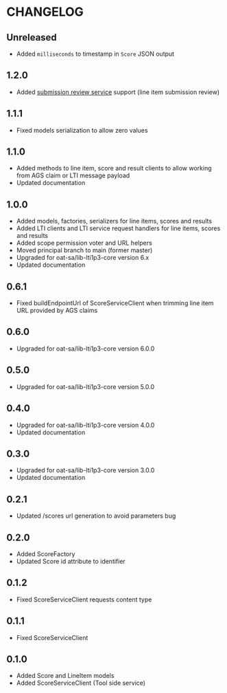 CHANGELOG
=========

Unreleased
-----

* Added `milliseconds` to timestamp in `Score` JSON output

1.2.0
-----

* Added [submission review service](https://www.imsglobal.org/spec/lti-sr/v1p0) support (line item submission review)

1.1.1
-----

* Fixed models serialization to allow zero values

1.1.0
-----

* Added methods to line item, score and result clients to allow working from AGS claim or LTI message payload
* Updated documentation

1.0.0
-----

* Added models, factories, serializers for line items, scores and results
* Added LTI clients and LTI service request handlers for line items, scores and results
* Added scope permission voter and URL helpers
* Moved principal branch to main (former master)
* Upgraded for oat-sa/lib-lti1p3-core version 6.x
* Updated documentation

0.6.1
-----
* Fixed buildEndpointUrl of ScoreServiceClient when trimming line item URL provided by AGS claims

0.6.0
-----
* Upgraded for oat-sa/lib-lti1p3-core version 6.0.0

0.5.0
-----

* Upgraded for oat-sa/lib-lti1p3-core version 5.0.0

0.4.0
-----

* Upgraded for oat-sa/lib-lti1p3-core version 4.0.0
* Updated documentation

0.3.0
-----

* Upgraded for oat-sa/lib-lti1p3-core version 3.0.0
* Updated documentation

0.2.1
-----

* Updated /scores url generation to avoid parameters bug

0.2.0
-----

* Added ScoreFactory
* Updated Score id attribute to identifier

0.1.2
-----

* Fixed ScoreServiceClient requests content type

0.1.1
-----

* Fixed ScoreServiceClient


0.1.0
-----

* Added Score and LineItem models
* Added ScoreServiceClient (Tool side service)
